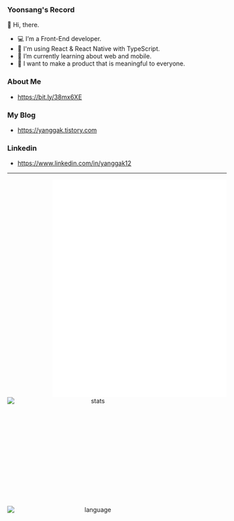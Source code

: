 ### Yoonsang's Record

👋 Hi, there.
- 💻 I’m a Front-End developer.
- 📘 I'm using React & React Native with TypeScript.
- 📱 I’m currently learning about web and mobile.
- 🤩 I want to make a product that is meaningful to everyone.

### About Me
- https://bit.ly/38mx6XE

### My Blog
- https://yanggak.tistory.com

### Linkedin
- https://www.linkedin.com/in/yanggak12
-----
<div align="center">
<img align="right" src="/github-metrics.svg" alt="Metrics" width="400" height="500" />
<img align="left" src="https://github-readme-stats.vercel.app/api?username=yanggak12&theme=dark&show_icons=true" alt="stats" width="400" height="250"/>
<img align="left" src="https://github-readme-stats.vercel.app/api/top-langs/?username=yanggak12&layout=compact&hide=html&langs_count=3&line" alt="language" width="400" height="250" />
</div>

